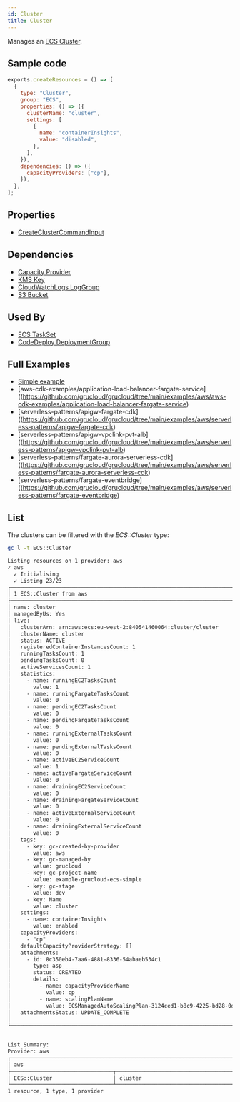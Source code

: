 ```yaml
---
id: Cluster
title: Cluster
---
```


Manages an [ECS Cluster](https://console.aws.amazon.com/ecs/home?#/clusters).

## Sample code

```js
exports.createResources = () => [
  {
    type: "Cluster",
    group: "ECS",
    properties: () => ({
      clusterName: "cluster",
      settings: [
        {
          name: "containerInsights",
          value: "disabled",
        },
      ],
    }),
    dependencies: () => ({
      capacityProviders: ["cp"],
    }),
  },
];
```

## Properties

- [CreateClusterCommandInput](https://docs.aws.amazon.com/AWSJavaScriptSDK/v3/latest/clients/client-ecs/interfaces/createclustercommandinput.html)

## Dependencies

- [Capacity Provider](./CapacityProvider.md)
- [KMS Key](../KMS/Key.md)
- [CloudWatchLogs LogGroup](../CloudWatchLogs/LogGroup.md)
- [S3 Bucket](../S3/Bucket.md)

## Used By

- [ECS TaskSet](./TaskSet.md)
- [CodeDeploy DeploymentGroup](../CodeDeploy/DeploymentGroup.md)

## Full Examples

- [Simple example](https://github.com/grucloud/grucloud/tree/main/examples/aws/ECS/ecs-simple)
- [aws-cdk-examples/application-load-balancer-fargate-service]((https://github.com/grucloud/grucloud/tree/main/examples/aws/aws-cdk-examples/application-load-balancer-fargate-service)
- [serverless-patterns/apigw-fargate-cdk]((https://github.com/grucloud/grucloud/tree/main/examples/aws/serverless-patterns/apigw-fargate-cdk)
- [serverless-patterns/apigw-vpclink-pvt-alb]((https://github.com/grucloud/grucloud/tree/main/examples/aws/serverless-patterns/apigw-vpclink-pvt-alb)
- [serverless-patterns/fargate-aurora-serverless-cdk]((https://github.com/grucloud/grucloud/tree/main/examples/aws/serverless-patterns/fargate-aurora-serverless-cdk)
- [serverless-patterns/fargate-eventbridge]((https://github.com/grucloud/grucloud/tree/main/examples/aws/serverless-patterns/fargate-eventbridge)

## List

The clusters can be filtered with the _ECS::Cluster_ type:

```sh
gc l -t ECS::Cluster
```

```txt
Listing resources on 1 provider: aws
✓ aws
  ✓ Initialising
  ✓ Listing 23/23
┌───────────────────────────────────────────────────────────────────────────────┐
│ 1 ECS::Cluster from aws                                                       │
├───────────────────────────────────────────────────────────────────────────────┤
│ name: cluster                                                                 │
│ managedByUs: Yes                                                              │
│ live:                                                                         │
│   clusterArn: arn:aws:ecs:eu-west-2:840541460064:cluster/cluster              │
│   clusterName: cluster                                                        │
│   status: ACTIVE                                                              │
│   registeredContainerInstancesCount: 1                                        │
│   runningTasksCount: 1                                                        │
│   pendingTasksCount: 0                                                        │
│   activeServicesCount: 1                                                      │
│   statistics:                                                                 │
│     - name: runningEC2TasksCount                                              │
│       value: 1                                                                │
│     - name: runningFargateTasksCount                                          │
│       value: 0                                                                │
│     - name: pendingEC2TasksCount                                              │
│       value: 0                                                                │
│     - name: pendingFargateTasksCount                                          │
│       value: 0                                                                │
│     - name: runningExternalTasksCount                                         │
│       value: 0                                                                │
│     - name: pendingExternalTasksCount                                         │
│       value: 0                                                                │
│     - name: activeEC2ServiceCount                                             │
│       value: 1                                                                │
│     - name: activeFargateServiceCount                                         │
│       value: 0                                                                │
│     - name: drainingEC2ServiceCount                                           │
│       value: 0                                                                │
│     - name: drainingFargateServiceCount                                       │
│       value: 0                                                                │
│     - name: activeExternalServiceCount                                        │
│       value: 0                                                                │
│     - name: drainingExternalServiceCount                                      │
│       value: 0                                                                │
│   tags:                                                                       │
│     - key: gc-created-by-provider                                             │
│       value: aws                                                              │
│     - key: gc-managed-by                                                      │
│       value: grucloud                                                         │
│     - key: gc-project-name                                                    │
│       value: example-grucloud-ecs-simple                                      │
│     - key: gc-stage                                                           │
│       value: dev                                                              │
│     - key: Name                                                               │
│       value: cluster                                                          │
│   settings:                                                                   │
│     - name: containerInsights                                                 │
│       value: enabled                                                          │
│   capacityProviders:                                                          │
│     - "cp"                                                                    │
│   defaultCapacityProviderStrategy: []                                         │
│   attachments:                                                                │
│     - id: 8c350eb4-7aa6-4881-8336-54abaeb534c1                                │
│       type: asp                                                               │
│       status: CREATED                                                         │
│       details:                                                                │
│         - name: capacityProviderName                                          │
│           value: cp                                                           │
│         - name: scalingPlanName                                               │
│           value: ECSManagedAutoScalingPlan-3124ced1-b8c9-4225-bd28-0df041bed… │
│   attachmentsStatus: UPDATE_COMPLETE                                          │
│                                                                               │
└───────────────────────────────────────────────────────────────────────────────┘


List Summary:
Provider: aws
┌──────────────────────────────────────────────────────────────────────────┐
│ aws                                                                      │
├────────────────────────────────┬─────────────────────────────────────────┤
│ ECS::Cluster                   │ cluster                                 │
└────────────────────────────────┴─────────────────────────────────────────┘
1 resource, 1 type, 1 provider
```
